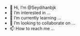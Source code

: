 - 👋 Hi, I’m @Seydihanbjk
- 👀 I’m interested in ...
- 🌱 I’m currently learning ...
- 💞️ I’m looking to collaborate on ...
- 📫 How to reach me ...

<!---
Seydihanbjk/Seydihanbjk is a ✨ special ✨ repository because its `README.md` (this file) appears on your GitHub profile.
You can click the Preview link to take a look at your changes.
--->

